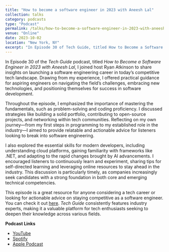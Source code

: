 ```yaml
---
title: "How to become a software engineer in 2023 with Aneesh Lal"
collection: talks
category: podcasts
type: "Podcast"
permalink: /talks/how-to-become-a-software-engineer-in-2023-with-aneesh-lal
venue: "Online"
date: 2023-10-02
location: "New York, NY"
excerpt: "In Episode 30 of Tech Guide, titled How to Become a Software Engineer in 2023 with Aneesh Lal, I had the pleasure of chatting with host Ryan Atkinson about the skills, mindset, and strategies needed to succeed as a software engineer in today’s rapidly evolving industry. I emphasized the importance of having strong fundamentals, maintaining a proactive learning approach, and contributing to open-source projects to build both experience and credibility. During the conversation, I shared actionable insights on adapting to modern technologies like cloud services and AI, while also encouraging new engineers to actively engage with the tech community. My goal was to provide practical advice for aspiring software engineers to navigate the ever-changing landscape of technology."
---
```


In Episode 30 of the *Tech Guide* podcast, titled *How to Become a Software Engineer in 2023 with Aneesh Lal*, I joined host Ryan Atkinson to share insights on launching a software engineering career in today’s competitive tech landscape. Drawing from my experience, I offered practical guidance for aspiring engineers on navigating the field’s challenges, embracing new technologies, and positioning themselves for success in software development.

Throughout the episode, I emphasized the importance of mastering the fundamentals, such as problem-solving and coding proficiency. I discussed strategies like building a solid portfolio, contributing to open-source projects, and networking within tech communities. Reflecting on my own journey—from my first steps in programming to my established role in the industry—I aimed to provide relatable and actionable advice for listeners looking to break into software engineering.

I also explored the essential skills for modern developers, including understanding cloud platforms, gaining familiarity with frameworks like .NET, and adapting to the rapid changes brought by AI advancements. I encouraged listeners to continuously learn and experiment, sharing tips for self-directed learning and leveraging online resources to stay ahead in the industry. This discussion is particularly timely, as companies increasingly seek candidates with a strong foundation in both core and emerging technical competencies.

This episode is a great resource for anyone considering a tech career or looking for actionable advice on staying competitive as a software engineer. You can check it out [here](https://techguide.org/podcast/aneesh-lal/). *Tech Guide* consistently features industry experts, making it a valuable platform for tech enthusiasts seeking to deepen their knowledge across various fields.

**Podcast Links**
- [YouTube](https://www.youtube.com/watch?v=xhxOVGdpz0A)
- [Spotify](https://podcasters.spotify.com/pod/show/techguide/episodes/30--How-to-Become-a-Software-Engineer-in-2023-with-Aneesh-Lal-e29g2cg/a-aachslp)
- [Apple Podcast](https://podcasts.apple.com/us/podcast/techguide/id1676527908)